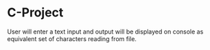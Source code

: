 # C-Project
User will enter a text input and output will be displayed on console as equivalent set of characters reading from file.
